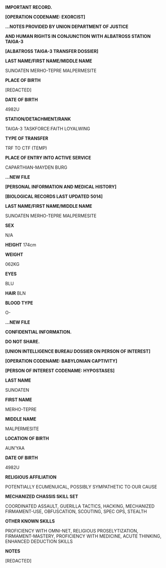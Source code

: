 **IMPORTANT RECORD.**

**[OPERATION CODENAME: EXORCIST]**

**…NOTES PROVIDED BY UNION DEPARTMENT OF JUSTICE**

**AND HUMAN RIGHTS IN CONJUNCTION WITH ALBATROSS STATION TAIGA-3**

**[ALBATROSS TAIGA-3 TRANSFER DOSSIER]**

**LAST NAME/FIRST NAME/MIDDLE NAME**

SUNOATEN MERHO-TEPRE MALPERMESITE

**PLACE OF BIRTH**

[REDACTED]

**DATE OF BIRTH**

4982U

**STATION/DETACHMENT/RANK**

TAIGA-3 TASKFORCE:FAITH LOYALWING

**TYPE OF TRANSFER**

TRF TO CTF (TEMP)

**PLACE OF ENTRY INTO ACTIVE SERVICE**

CAPARTHIAN-MAYDEN BURG

**…NEW FILE**

**[PERSONAL INFORMATION AND MEDICAL HISTORY]**

**[BIOLOGICAL RECORDS LAST UPDATED 5014]**

**LAST NAME/FIRST NAME/MIDDLE NAME**

SUNOATEN MERHO-TEPRE MALPERMESITE

**SEX**

N/A

**HEIGHT**
174cm

**WEIGHT**

062KG

**EYES**

BLU

**HAIR**
BLN

**BLOOD TYPE**

O-

**…NEW FILE**

**CONFIDENTIAL INFORMATION.**

**DO NOT SHARE.**

**[UNION INTELLIGENCE BUREAU DOSSIER ON PERSON OF INTEREST]**

**[OPERATION CODENAME: BABYLONIAN CAPTIVITY]**

**[PERSON OF INTEREST CODENAME: HYPOSTASES]**

**LAST NAME**

SUNOATEN

**FIRST NAME**

MERHO-TEPRE

**MIDDLE NAME**

MALPERMESITE

**LOCATION OF BIRTH**

AUN’YAA

**DATE OF BIRTH**

4982U

**RELIGIOUS AFFILIATION**

POTENTIALLY ECUMENUICAL, POSSIBLY SYMPATHETIC TO OUR CAUSE

**MECHANIZED CHASSIS SKILL SET**

COORDINATED ASSAULT, GUERILLA TACTICS, HACKING, MECHANIZED FIRMAMENT-USE, OBFUSCATION, SCOUTING, SPEC OPS,  STEALTH

**OTHER KNOWN SKILLS**

PROFICIENCY WITH OMNI-NET, RELIGIOUS PROSELYTIZATION, FIRMAMENT-MASTERY, PROFICIENCY WITH MEDICINE, ACUTE THINKING, ENHANCED DEDUCTION SKILLS

**NOTES**

[REDACTED]
